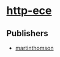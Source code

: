 # [http-ece](https://pypi.org/project/http-ece)



## Publishers
- [martinthomson](https://pypi.org/user/martinthomson)


